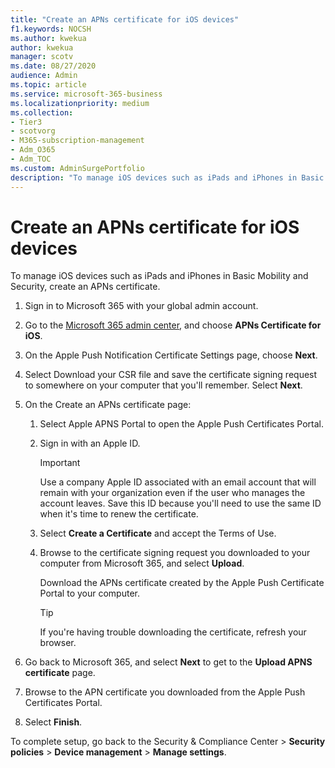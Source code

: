 ```yaml
---
title: "Create an APNs certificate for iOS devices"
f1.keywords: NOCSH
ms.author: kwekua
author: kwekua
manager: scotv
ms.date: 08/27/2020
audience: Admin
ms.topic: article
ms.service: microsoft-365-business
ms.localizationpriority: medium
ms.collection:
- Tier3
- scotvorg
- M365-subscription-management
- Adm_O365
- Adm_TOC
ms.custom: AdminSurgePortfolio
description: "To manage iOS devices such as iPads and iPhones in Basic Mobility and Security, begin by creating an APNs certificate."
---
```


# Create an APNs certificate for iOS devices

To manage iOS devices such as iPads and iPhones in Basic Mobility and Security, create an APNs certificate.

1. Sign in to Microsoft 365 with your global admin account.

1. Go to the [Microsoft 365 admin center](https://portal.office.com/adminportal/home?#/MifoDevices), and choose **APNs Certificate for iOS**.

1. On the Apple Push Notification Certificate Settings page, choose **Next**.

1. Select Download your CSR file and save the certificate signing request to somewhere on your computer that you'll remember. Select **Next**.

1. On the Create an APNs certificate page:

    1. Select Apple APNS Portal to open the Apple Push Certificates Portal.

    2. Sign in with an Apple ID.

       > [!IMPORTANT]
       > Use a company Apple ID associated with an email account that will remain with your organization even if the user who manages the account leaves. Save this ID because you'll need to use the same ID when it's time to renew the certificate.

    3. Select **Create a Certificate** and accept the Terms of Use.

    4. Browse to the certificate signing request you downloaded to your computer from Microsoft 365, and select **Upload**.

       Download the APNs certificate created by the Apple Push Certificate Portal to your computer.

       > [!TIP]
       > If you're having trouble downloading the certificate, refresh your browser.

1. Go back to Microsoft 365, and select **Next** to get to the **Upload APNS certificate** page.

1. Browse to the APN certificate you downloaded from the Apple Push Certificates Portal.

1. Select **Finish**.

To complete setup, go back to the Security & Compliance Center \> **Security policies** \> **Device management** \> **Manage settings**.
